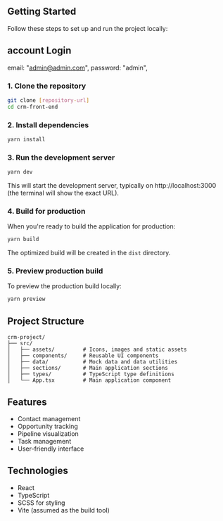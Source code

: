 
## Getting Started

Follow these steps to set up and run the project locally:

## account Login

email: "admin@admin.com",
password: "admin",

### 1. Clone the repository

```bash
git clone [repository-url]
cd crm-front-end
```

### 2. Install dependencies

```bash
yarn install
```

### 3. Run the development server

```bash
yarn dev
```

This will start the development server, typically on http://localhost:3000 (the terminal will show the exact URL).

### 4. Build for production

When you're ready to build the application for production:

```bash
yarn build
```

The optimized build will be created in the `dist` directory.

### 5. Preview production build

To preview the production build locally:

```bash
yarn preview
```

## Project Structure

```
crm-project/
├── src/
│   ├── assets/         # Icons, images and static assets
│   ├── components/     # Reusable UI components
│   ├── data/           # Mock data and data utilities
│   ├── sections/       # Main application sections
│   ├── types/          # TypeScript type definitions
│   └── App.tsx         # Main application component
```

## Features

- Contact management
- Opportunity tracking
- Pipeline visualization
- Task management
- User-friendly interface

## Technologies

- React
- TypeScript
- SCSS for styling
- Vite (assumed as the build tool)
